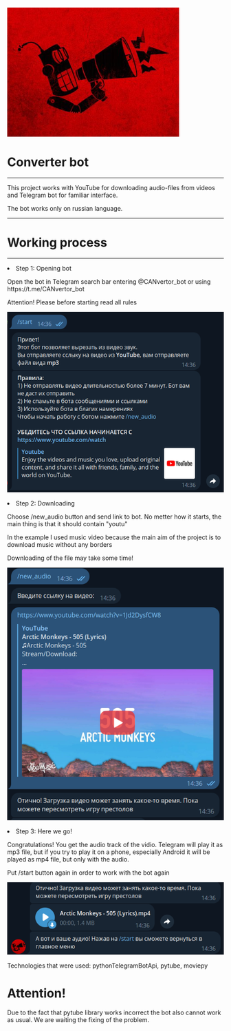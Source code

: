 ![logo](img/Noisy%20Robot%20Logo.jpeg)
# Converter bot
___
<p>This project works with YouTube for downloading audio-files from videos and Telegram bot for familiar interface.
<p>The bot works only on russian language.

***
# Working process
***
<li> Step 1: Opening bot</li>
<p> Open the bot in Telegram search bar entering @CANvertor_bot or using https://t.me/CANvertor_bot</p>
<p>Attention! Please before starting read all rules</p>

![start](img/start_canvertor.png)

<li> Step 2: Downloading</li>
<p>Choose /new_audio button and send link to bot. No metter how it starts, the main thing is that it should contain "youtu"</p>
<p> In the example I used music video because the main aim of the project is to download music without any borders 
<p> Downloading of the file may take some time! </p>

![continue](img/continue_canvevrtor.png)

<li> Step 3: Here we go!</li>

<p>Congratulations! You get the audio track of the vidio. Telegram will play it as mp3 file, but if you try to play it on a phone, especially Android it will be played as mp4 file, but only with the audio.
<p>Put /start button again in order to work with the bot again</p>

![finish](img/finish_canvertor.png)

Technologies that were used: pythonTelegramBotApi, pytube, moviepy

# Attention!

<p>Due to the fact that pytube library works incorrect the bot also cannot work as usual. We are waiting the fixing of the problem.</p>
